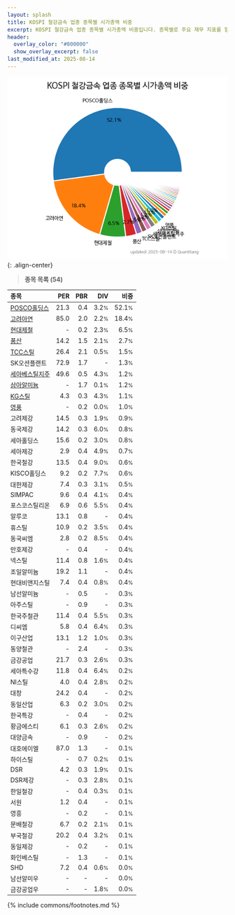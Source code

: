 ```yaml
---
layout: splash
title: KOSPI 철강금속 업종 종목별 시가총액 비중
excerpt: KOSPI 철강금속 업종 종목별 시가총액 비중입니다. 종목별로 주요 재무 지표를 함께 표시합니다.
header:
  overlay_color: "#800000"
  show_overlay_excerpt: false
last_modified_at: 2025-08-14
---
```



![KOSPI 철강금속 업종 종목별 시가총액 비중](/stats/sector/images/kospi_업종_철강금속_종목.png){: .align-center}


> **종목 목록 (54)**<a id="list"></a>

| **종목** | **PER** | **PBR** | **DIV** | **비중** |
| :------- | ------: | ------: | ------: | -------: |
| [POSCO홀딩스](/005490/) | 21.3 | 0.4 | 3.2<small>%</small> | 52.1<small>%</small> |
| [고려아연](/010130/) | 85.0 | 2.0 | 2.2<small>%</small> | 18.4<small>%</small> |
| [현대제철](/004020/) | - | 0.2 | 2.3<small>%</small> | 6.5<small>%</small> |
| [풍산](/103140/) | 14.2 | 1.5 | 2.1<small>%</small> | 2.7<small>%</small> |
| [TCC스틸](/002710/) | 26.4 | 2.1 | 0.5<small>%</small> | 1.5<small>%</small> |
| SK오션플랜트 | 72.9 | 1.7 | - | 1.3<small>%</small> |
| [세아베스틸지주](/001430/) | 49.6 | 0.5 | 4.3<small>%</small> | 1.2<small>%</small> |
| [삼아알미늄](/006110/) | - | 1.7 | 0.1<small>%</small> | 1.2<small>%</small> |
| [KG스틸](/016380/) | 4.3 | 0.3 | 4.3<small>%</small> | 1.1<small>%</small> |
| [영풍](/000670/) | - | 0.2 | 0.0<small>%</small> | 1.0<small>%</small> |
| 고려제강 | 14.5 | 0.3 | 1.9<small>%</small> | 0.9<small>%</small> |
| 동국제강 | 14.2 | 0.3 | 6.0<small>%</small> | 0.8<small>%</small> |
| 세아홀딩스 | 15.6 | 0.2 | 3.0<small>%</small> | 0.8<small>%</small> |
| 세아제강 | 2.9 | 0.4 | 4.9<small>%</small> | 0.7<small>%</small> |
| 한국철강 | 13.5 | 0.4 | 9.0<small>%</small> | 0.6<small>%</small> |
| KISCO홀딩스 | 9.2 | 0.2 | 7.7<small>%</small> | 0.6<small>%</small> |
| 대한제강 | 7.4 | 0.3 | 3.1<small>%</small> | 0.5<small>%</small> |
| SIMPAC | 9.6 | 0.4 | 4.1<small>%</small> | 0.4<small>%</small> |
| 포스코스틸리온 | 6.9 | 0.6 | 5.5<small>%</small> | 0.4<small>%</small> |
| 알루코 | 13.1 | 0.8 | - | 0.4<small>%</small> |
| 휴스틸 | 10.9 | 0.2 | 3.5<small>%</small> | 0.4<small>%</small> |
| 동국씨엠 | 2.8 | 0.2 | 8.5<small>%</small> | 0.4<small>%</small> |
| 만호제강 | - | 0.4 | - | 0.4<small>%</small> |
| 넥스틸 | 11.4 | 0.8 | 1.6<small>%</small> | 0.4<small>%</small> |
| 조일알미늄 | 19.2 | 1.1 | - | 0.4<small>%</small> |
| 현대비앤지스틸 | 7.4 | 0.4 | 0.8<small>%</small> | 0.4<small>%</small> |
| 남선알미늄 | - | 0.5 | - | 0.3<small>%</small> |
| 아주스틸 | - | 0.9 | - | 0.3<small>%</small> |
| 한국주철관 | 11.4 | 0.4 | 5.5<small>%</small> | 0.3<small>%</small> |
| 디씨엠 | 5.8 | 0.4 | 6.4<small>%</small> | 0.3<small>%</small> |
| 이구산업 | 13.1 | 1.2 | 1.0<small>%</small> | 0.3<small>%</small> |
| 동양철관 | - | 2.4 | - | 0.3<small>%</small> |
| 금강공업 | 21.7 | 0.3 | 2.6<small>%</small> | 0.3<small>%</small> |
| 세아특수강 | 11.8 | 0.4 | 6.4<small>%</small> | 0.2<small>%</small> |
| NI스틸 | 4.0 | 0.4 | 2.8<small>%</small> | 0.2<small>%</small> |
| 대창 | 24.2 | 0.4 | - | 0.2<small>%</small> |
| 동일산업 | 6.3 | 0.2 | 3.0<small>%</small> | 0.2<small>%</small> |
| 한국특강 | - | 0.4 | - | 0.2<small>%</small> |
| 황금에스티 | 6.1 | 0.3 | 2.6<small>%</small> | 0.2<small>%</small> |
| 대양금속 | - | 0.9 | - | 0.2<small>%</small> |
| 대호에이엘 | 87.0 | 1.3 | - | 0.1<small>%</small> |
| 하이스틸 | - | 0.7 | 0.2<small>%</small> | 0.1<small>%</small> |
| DSR | 4.2 | 0.3 | 1.9<small>%</small> | 0.1<small>%</small> |
| DSR제강 | - | 0.3 | 2.8<small>%</small> | 0.1<small>%</small> |
| 한일철강 | - | 0.4 | 0.3<small>%</small> | 0.1<small>%</small> |
| 서원 | 1.2 | 0.4 | - | 0.1<small>%</small> |
| 영흥 | - | 0.2 | - | 0.1<small>%</small> |
| 문배철강 | 6.7 | 0.2 | 2.1<small>%</small> | 0.1<small>%</small> |
| 부국철강 | 20.2 | 0.4 | 3.2<small>%</small> | 0.1<small>%</small> |
| 동일제강 | - | 0.2 | - | 0.1<small>%</small> |
| 화인베스틸 | - | 1.3 | - | 0.1<small>%</small> |
| SHD | 7.2 | 0.4 | 0.6<small>%</small> | 0.0<small>%</small> |
| 남선알미우 | - | - | - | 0.0<small>%</small> |
| 금강공업우 | - | - | 1.8<small>%</small> | 0.0<small>%</small> |

{% include commons/footnotes.md %}